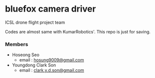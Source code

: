 # bluefox camera driver

ICSL drone flight project team

Codes are almost same with KumarRobotics'.
This repo is just for saving.

### Members ###
+ Hoseong Seo  
  * email : hosung9009@gmail.com
+ Youngdong Clark Son  
  * email : clark.y.d.son@gmail.com

